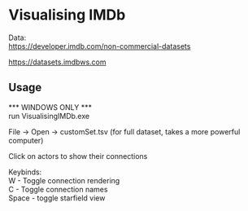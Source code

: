 # Visualising IMDb

Data:\
https://developer.imdb.com/non-commercial-datasets

https://datasets.imdbws.com

## Usage
*** WINDOWS ONLY ***\
run VisualisingIMDb.exe

File -> Open -> customSet.tsv (for full dataset, takes a more powerful computer)

Click on actors to show their connections

Keybinds:\
W - Toggle connection rendering\
C - Toggle connection names\
Space - toggle starfield view